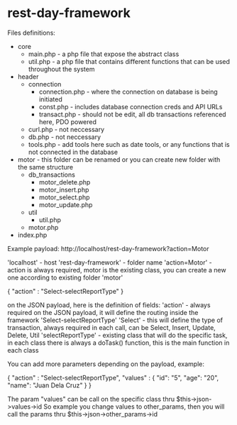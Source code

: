 # rest-day-framework

Files definitions:

  - core
    - main.php - a php file that expose the abstract class
    - util.php - a php file that contains different functions that can be used throughout the system
  - header
    - connection
      - connection.php - where the connection on database is being initiated
      - const.php - includes database connection creds and API URLs
      - transact.php - should not be edit, all db transactions referenced here, PDO powered
    - curl.php - not neccessary
    - db.php - not neccessary
    - tools.php - add tools here such as date tools, or any functions that is not connected in the database
  - motor - this folder can be renamed or you can create new folder with the same structure
    - db_transactions
      - motor_delete.php 
      - motor_insert.php
      - motor_select.php
      - motor_update.php
    - util
      - util.php
    - motor.php
  - index.php

Example payload:
http://localhost/rest-day-framework?action=Motor

'localhost' - host
'rest-day-framework' - folder name
'action=Motor' - action is always required, motor is the existing class, you can create a new one according to existing folder 'motor'

{
  "action" : "Select-selectReportType"
}

on the JSON payload, here is the definition of fields:
'action' - always required on the JSON payload, it will define the routing inside the framework
'Select-selectReportType'
  'Select' - this will define the type of transaction, always required in each call, can be Select, Insert, Update, Delete, Util
  'selectReportType' - existing class that will do the specific task, in each class there is always a doTask() function, this is the main function in each class
  
You can add more parameters depending on the payload, example:

{
  "action" : "Select-selectReportType",
  "values" : {
              "id": "5",
              "age": "20",
              "name": "Juan Dela Cruz"
              }
}

The param "values" can be call on the specific class thru 
  $this->json->values->id 
So example you change values to other_params, then you will call the params thru
  $this->json->other_params->id
